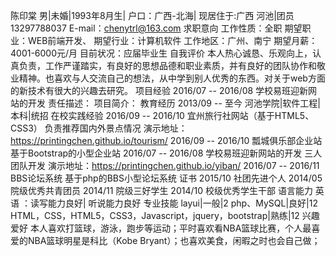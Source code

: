 陈印棠
男|未婚|1993年8月生| 户口：广西-北海| 现居住于:广西 河池|团员
13297788037
E-mail：chenytrl@163.com
求职意向
工作性质：全职
期望职业：WEB前端开发、
期望行业：计算机软件
工作地区：广州、南宁
期望月薪：4001-6000元/月
目前状况：应届毕业生
自我评价
本人热心诚恳、乐观向上，认真负责，工作严谨踏实，有良好的思想品德和职业素质，并有良好的团队协作和敬业精神。也喜欢与人交流自己的想法，从中学到别人优秀的东西。对关于web方面的新技术有很大的兴趣去研究。
项目经验
2016/07 -- 2016/08
学校易班迎新网站的开发
责任描述：
项目简介：
教育经历
2013/09 -- 至今
河池学院|软件工程|本科|统招
在校实践经验
2016/09 -- 2016/10
宜州旅行社网站（基于HTML5、CSS3）
负责推荐国内外景点情况
演示地址：https://printingchen.github.io/tourism/
2016/09 -- 2016/10
瓢城俱乐部企业站
基于Bootstrap的小型企业站
2016/07 -- 2016/08
学校易班迎新网站的开发
三人团队开发
演示地址：https://printingchen.github.io/yiban/
2016/07 -- 2016/11
BBS论坛系统
基于php的BBS小型论坛系统
证书
2015/10
社团先进个人
2014/05
院级优秀共青团员
2014/11
院级三好学生
2014/10
校级优秀学生干部
语言能力
英语 ：读写能力良好| 听说能力良好
专业技能
layui|一般|2
php、MySQL|良好|12
HTML，CSS，HTML5，CSS3，Javascript，jquery，bootstrap|熟练|12
兴趣爱好
本人喜欢打篮球，游泳，跑步等运动；平时喜欢看NBA篮球比赛，个人最喜爱的NBA篮球明星是科比（Kobe Bryant）；也喜欢美食，闲暇之时也会自己做；

